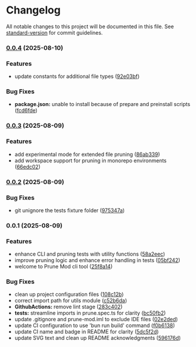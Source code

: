 # Changelog

All notable changes to this project will be documented in this file. See [standard-version](https://github.com/conventional-changelog/standard-version) for commit guidelines.

### [0.0.4](https://github.com/ali-master/prune-mod/compare/v0.0.3...v0.0.4) (2025-08-10)


### Features

* update constants for additional file types ([92e03bf](https://github.com/ali-master/prune-mod/commit/92e03bf2d3c6c730a8027e5503345863318c1280))


### Bug Fixes

* **package.json:** unable to install because of prepare and preinstall scripts ([fcd6fde](https://github.com/ali-master/prune-mod/commit/fcd6fde841c4104a7e8f0070424898056e5d90a6))

### [0.0.3](https://github.com/ali-master/prune-mod/compare/v0.0.2...v0.0.3) (2025-08-09)


### Features

* add experimental mode for extended file pruning ([86ab339](https://github.com/ali-master/prune-mod/commit/86ab33999f71a22e4c79078a97533e2f41ff5cc7))
* add workspace support for pruning in monorepo environments ([66edc02](https://github.com/ali-master/prune-mod/commit/66edc02c8ccf985a7d7c3626c2b4cd7b21db159c))

### [0.0.2](https://github.com/ali-master/prune-mod/compare/v0.0.1...v0.0.2) (2025-08-09)


### Bug Fixes

* git unignore the tests fixture folder ([975347a](https://github.com/ali-master/prune-mod/commit/975347ac4b092252e5c3b4eb66523d334fdea8c7))

### 0.0.1 (2025-08-09)


### Features

* enhance CLI and pruning tests with utility functions ([58a2eec](https://github.com/ali-master/prune-mod/commit/58a2eecb1ec0d4169bba9385fc57559e24774fa1))
* improve pruning logic and enhance error handling in tests ([05bf242](https://github.com/ali-master/prune-mod/commit/05bf242c4321f8dfeeb17e4b3dfc9b3241246db3))
* welcome to Prune Mod cli tool ([25f8a14](https://github.com/ali-master/prune-mod/commit/25f8a1402102ee4e41df46ead9b24b9c462f7648))


### Bug Fixes

* clean up project configuration files ([108c12b](https://github.com/ali-master/prune-mod/commit/108c12b4bb68937d53ce34b8b11555f7abc23b5c))
* correct import path for utils module ([c52b6da](https://github.com/ali-master/prune-mod/commit/c52b6da16c545f63e5be6b28830dc7c41e611c27))
* **GithubActions:** remove lint stage ([283c402](https://github.com/ali-master/prune-mod/commit/283c4027d746be93505ef347464d82c965e5c665))
* **tests:** streamline imports in prune.spec.ts for clarity ([bc50fb2](https://github.com/ali-master/prune-mod/commit/bc50fb2a7c62403e29a2857a12bf1d85063e3a8e))
* update .gitignore and prune-mod.iml to exclude IDE files ([02e2ded](https://github.com/ali-master/prune-mod/commit/02e2ded30d714f3d3f2ea926977ae4e34a694479))
* update CI configuration to use 'bun run build' command ([f0b6138](https://github.com/ali-master/prune-mod/commit/f0b6138028b5c96cc3754ee5a049368df3a71eab))
* update CI name and badge in README for clarity ([5dc5f2d](https://github.com/ali-master/prune-mod/commit/5dc5f2dc4da211971b2484d7b0f6c9b7c462b72f))
* update SVG text and clean up README acknowledgments ([596176d](https://github.com/ali-master/prune-mod/commit/596176dbc3e97e87b708b0941b6f902dc361aebc))
